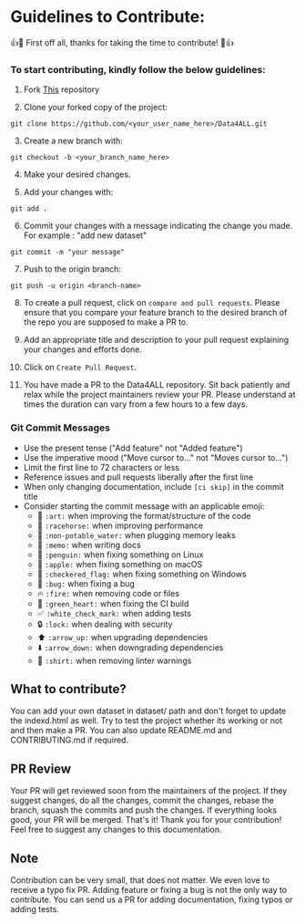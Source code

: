 # Guidelines to Contribute:

:+1::tada: First off all, thanks for taking the time to contribute! :tada::+1:

### To start contributing, kindly follow the below guidelines:
  
  1. Fork [This](https://github.com/kedar-hargude/Data4ALL) repository


  2. Clone your forked copy of the project:
  ```
git clone https://github.com/<your_user_name_here>/Data4ALL.git
```

  3. Create a new branch with:
  ```
git checkout -b <your_branch_name_here>
```

  4. Make your desired changes.


  5. Add your changes with:
```
git add .
```
  6. Commit your changes with a message indicating the change you made. For example : "add new dataset"
```
git commit -m "your message"
```

  7. Push to the origin branch:
```
git push -u origin <branch-name>
```

  8. To create a pull request, click on `compare and pull requests`. Please ensure that you compare your feature branch to the desired branch of the repo you are supposed to make a PR to.

  9. Add an appropriate title and description to your pull request explaining your changes and efforts done.

  10. Click on `Create Pull Request`.

  11. You have made a PR to the Data4ALL repository. Sit back patiently and relax while the project maintainers review your PR. Please understand at times the duration can vary from a few hours to a few days.

### Git Commit Messages

* Use the present tense ("Add feature" not "Added feature")
* Use the imperative mood ("Move cursor to..." not "Moves cursor to...")
* Limit the first line to 72 characters or less
* Reference issues and pull requests liberally after the first line
* When only changing documentation, include `[ci skip]` in the commit title
* Consider starting the commit message with an applicable emoji:
    * :art: `:art:` when improving the format/structure of the code
    * :racehorse: `:racehorse:` when improving performance
    * :non-potable_water: `:non-potable_water:` when plugging memory leaks
    * :memo: `:memo:` when writing docs
    * :penguin: `:penguin:` when fixing something on Linux
    * :apple: `:apple:` when fixing something on macOS
    * :checkered_flag: `:checkered_flag:` when fixing something on Windows
    * :bug: `:bug:` when fixing a bug
    * :fire: `:fire:` when removing code or files
    * :green_heart: `:green_heart:` when fixing the CI build
    * :white_check_mark: `:white_check_mark:` when adding tests
    * :lock: `:lock:` when dealing with security
    * :arrow_up: `:arrow_up:` when upgrading dependencies
    * :arrow_down: `:arrow_down:` when downgrading dependencies
    * :shirt: `:shirt:` when removing linter warnings
  

## What to contribute?
You can add your own dataset in dataset/ path and don't forget to update the indexd.html as well. Try to test the project whether its working or not and then make a PR. You can also update README.md and CONTRIBUTING.md if required.

## PR Review
Your PR will get reviewed soon from the maintainers of the project. If they suggest changes, do all the changes, commit the changes, rebase the branch, squash the commits and push the changes. If everything looks good, your PR will be merged. That's it! Thank you for your contribution! Feel free to suggest any changes to this documentation.

## Note
Contribution can be very small, that does not matter. We even love to receive a typo fix PR. Adding feature or fixing a bug is not the only way to contribute. You can send us a PR for adding documentation, fixing typos or adding tests.
